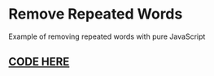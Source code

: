 # Remove Repeated Words
Example of removing repeated words with pure JavaScript

## [CODE HERE](example.js)
